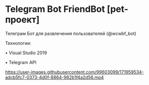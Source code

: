 # Telegram Bot FriendBot [pet-проект]

Телеграм Бот для развлечения пользователей (@wcwbf_bot) 

Технологии: 

• Visual Studio 2019 

• Telegram API



https://user-images.githubusercontent.com/99603099/171959534-adcb5fc7-0373-4d0f-8864-982b1f4a2d56.mp4


